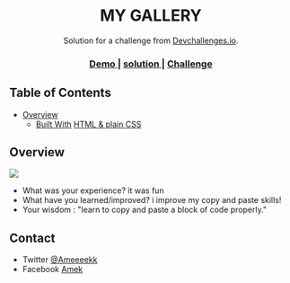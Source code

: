 <!-- Please update value in the {}  -->

<h1 align="center">MY GALLERY</h1>

<div align="center">
   Solution for a challenge from  <a href="http://devchallenges.io" target="_blank">Devchallenges.io</a>.
</div>

<div align="center">
  <h3>
    <a href="https://upbeat-almeida-bf7c3a.netlify.app">
      Demo
    </a>
   <span> | <span>
      <a href="https://devchallenges.io/solutions/jHNgx5wPYz8UkqSLTCyP">
         solution
      </a>
   <span> | <span>
    <a href="https://github.com/Ameeeek/button-component">
      Challenge
    </a>
  </h3>
</div>

<!-- TABLE OF CONTENTS -->

## Table of Contents

- [Overview](#overview)
  - [Built With](#built-with)
      [HTML & plain CSS](#built-with)

      

<!-- OVERVIEW -->

## Overview

<img src='Opera Snapshot_2021-10-30_182337_upbeat-almeida-bf7c3a.netlify.app.png'>



- What was your experience?
      it was fun
- What have you learned/improved? 
      i improve my copy and paste skills!
- Your wisdom : "learn to copy and paste a block of code properly." 




<!-- This section should list any articles or add-ons/plugins that helps you to complete the project. This is optional but it will help you in the future. For exmpale -->

      
## Contact

- Twitter [@Ameeeekk](https://twitter.com/Ameeeekk)
- Facebook [Amek](https://www.facebook.com/ameeek.code/)
